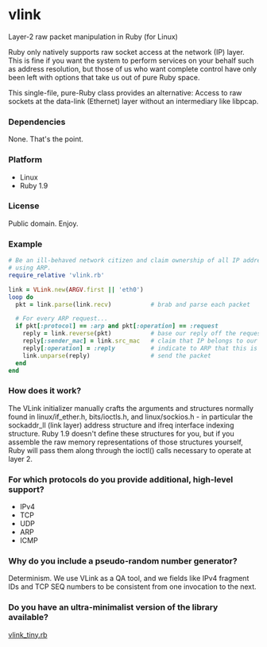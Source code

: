 vlink
=====

Layer-2 raw packet manipulation in Ruby (for Linux)

Ruby only natively supports raw socket access at the network (IP) layer.  This is fine if you want the system to perform services on your behalf such as address resolution, but those of us who want complete control have only been left with options that take us out of pure Ruby space.

This single-file, pure-Ruby class provides an alternative: Access to raw sockets at the data-link (Ethernet) layer without an intermediary like libpcap.

### Dependencies

None.  That's the point.

### Platform

* Linux
* Ruby 1.9

### License

Public domain.  Enjoy.

### Example

```ruby
# Be an ill-behaved network citizen and claim ownership of all IP addresses
# using ARP.
require_relative 'vlink.rb'

link = VLink.new(ARGV.first || 'eth0')
loop do
  pkt = link.parse(link.recv)           # brab and parse each packet

  # For every ARP request...
  if pkt[:protocol] == :arp and pkt[:operation] == :request
    reply = link.reverse(pkt)           # base our reply off the request
    reply[:sender_mac] = link.src_mac   # claim that IP belongs to our MAC
    reply[:operation] = :reply          # indicate to ARP that this is a reply
    link.unparse(reply)                 # send the packet
  end
end
```

### How does it work?

The VLink initializer manually crafts the arguments and structures normally found in linux/if_ether.h, bits/ioctls.h, and linux/sockios.h - in particular the sockaddr_ll (link layer) address structure and ifreq interface indexing structure.  Ruby 1.9 doesn't define these structures for you, but if you assemble the raw memory representations of those structures yourself, Ruby will pass them along through the ioctl() calls necessary to operate at layer 2.

### For which protocols do you provide additional, high-level support?
- IPv4
- TCP
- UDP
- ARP
- ICMP

### Why do you include a pseudo-random number generator?

Determinism.  We use VLink as a QA tool, and we fields like IPv4 fragment IDs and TCP SEQ numbers to be consistent from one invocation to the next.

### Do you have an ultra-minimalist version of the library available?

[vlink_tiny.rb](vlink_tiny.rb)
